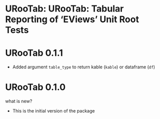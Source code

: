 # URooTab: URooTab: Tabular Reporting of ‘EViews’ Unit Root Tests

# URooTab 0.1.1

* Added argument `table_type` to return kable (`kable`) or dataframe (`df`)

# URooTab 0.1.0

what is new?

* This is the initial version of the package 
